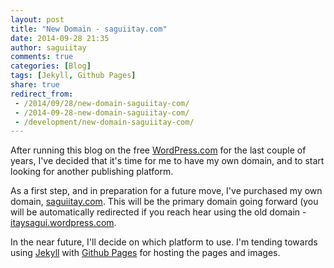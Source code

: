 ```yaml
---
layout: post
title: "New Domain - saguiitay.com"
date: 2014-09-28 21:35
author: saguiitay
comments: true
categories: [Blog]
tags: [Jekyll, Github Pages]
share: true
redirect_from:
 - /2014/09/28/new-domain-saguiitay-com/
 - /2014-09-28-new-domain-saguiitay-com/
 - /development/new-domain-saguiitay-com/
---
```

After running this blog on the free [WordPress.com](http://WordPress.com) for the last couple of years, I've decided that it's time for me to have my own domain,
and to start looking for another publishing platform.

As a first step, and in preparation for a future move, I've purchased my own domain, [saguiitay.com](http://saguiitay.com). This will be the primary domain
going forward (you will be automatically redirected if you reach hear using the old domain - [itaysagui.wordpress.com](http://itaysagui.wordpress.com).

In the near future, I'll decide on which platform to use. I'm tending towards using [Jekyll](http://jekyllrb.com/) with [Github Pages](https://pages.github.com/) for hosting the pages and images.
